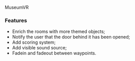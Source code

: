 MuseumVR 
### Features
* Enrich the rooms with more themed objects;
* Notify the user that the door behind it has been opened;
* Add scoring system;
* Add visible sound source;
* Fadein and fadeout between waypoints.
